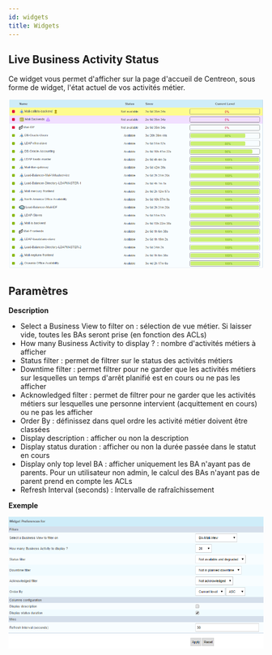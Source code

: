 ```yaml
---
id: widgets
title: Widgets
---
```


## Live Business Activity Status

Ce widget vous permet d'afficher sur la page d'accueil de Centreon, sous
forme de widget, l'état actuel de vos activités métier.

![image](../assets/service-mapping/widget_bam-ba-listing.png)

## Paramètres

**Description**

-   Select a Business View to filter on : sélection de vue métier. Si
    laisser vide, toutes les BAs seront prise (en fonction des ACLs)
-   How many Business Activity to display ? : nombre d'activités métiers à
    afficher
-   Status filter : permet de filtrer sur le status des activités métiers
-   Downtime filter : permet filtrer pour ne garder que les activités
    métiers sur lesquelles un temps d'arrêt planifié est en cours ou ne
    pas les afficher
-   Acknowledged filter : permet de filtrer pour ne garder que les
    activités métiers sur lesquelles une personne intervient
    (acquittement en cours) ou ne pas les afficher
-   Order By : définissez dans quel ordre les activité métier doivent
    être classées
-   Display description : afficher ou non la description
-   Display status duration : afficher ou non la durée passée dans le
    statut en cours
-   Display only top level BA : afficher uniquement les BA n'ayant pas
    de parents. Pour un utilisateur non admin, le calcul des BAs n'ayant
    pas de parent prend en compte les ACLs
-   Refresh Interval (seconds) : Intervalle de rafraîchissement

**Exemple**

![image](../assets/service-mapping/widget_bam-ba-listing_param.png)
